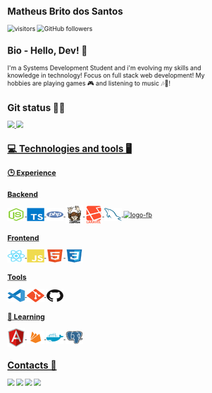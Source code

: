 ## Matheus Brito dos Santos  

![visitors](https://visitor-badge.glitch.me/badge?page_id=matthew-sbrito.visitor-badge)
![GitHub followers](https://img.shields.io/github/followers/matthew-sbrito?style=social)
 
 ## Bio - Hello, Dev! 👋
 I'm a Systems Development Student and i'm evolving my skills and knowledge in technology! Focus on full stack web development!
 My hobbies are playing games 🎮 and listening to music 🎶🎸!
 
 ## Git status 🧑‍💻
 <div>
  <a href="https://github.com/matthew-sbrito">
   <img height="180em" src="https://github-readme-stats.vercel.app/api/top-langs/?username=matthew-sbrito&layout=compact&langs_count=6&theme=react"/>
  <img height="180em" src="https://github-readme-stats.vercel.app/api?username=matthew-sbrito&show_icons=true&theme=react&include_all_commits=true&count_private=true"/>
<div>
 
## 💻 Technologies and tools 🖥️

### 🕒 Experience
### Backend
 <div>
  <img align="center" title="Node" alt="logo-node" height="30" width="40" src="https://raw.githubusercontent.com/devicons/devicon/master/icons/nodejs/nodejs-original.svg">
    <img align="center" title="TypeScript" alt="logo-ts" height="30" width="40" src="https://raw.githubusercontent.com/devicons/devicon/master/icons/typescript/typescript-plain.svg">
  <img align="center" title="PHP" alt="logo-php" height="30" width="40" src="https://raw.githubusercontent.com/devicons/devicon/master/icons/php/php-plain.svg">
  <img align="center" title="Composer" alt="logo-composer" height="40" width="40" src="https://raw.githubusercontent.com/devicons/devicon/master/icons/composer/composer-original.svg">
  <img align="center" title="Laravel" alt="logo-laravel" height="40" width="40" src="https://github.com/devicons/devicon/blob/master/icons/laravel/laravel-plain-wordmark.svg">
  <img align="center" title="MySQL" alt="logo-mysql" height="30" width="40" src="https://raw.githubusercontent.com/devicons/devicon/master/icons/mysql/mysql-original.svg"> 
  <img align="center" title="Firebird" alt="logo-fb" height="30" width="30" src="https://upload.wikimedia.org/wikipedia/commons/thumb/8/8e/Firebird_logo.svg/1200px-Firebird_logo.svg.png"> 
 </div>
 
### Frontend
 
 <div>
    <img align="center" title="ReactJS" alt="logo-react" height="30" width="40" src="https://raw.githubusercontent.com/devicons/devicon/master/icons/react/react-original.svg">
  <img align="center" title="JavaScript" alt="logo-js" height="30" width="40" src="https://raw.githubusercontent.com/devicons/devicon/master/icons/javascript/javascript-plain.svg">
  <img align="center" title="HTML" alt="logo-html" height="30" width="40" src="https://raw.githubusercontent.com/devicons/devicon/master/icons/html5/html5-original.svg">
  <img align="center" title="CSS" alt="logo-css" height="30" width="40" src="https://raw.githubusercontent.com/devicons/devicon/master/icons/css3/css3-original.svg">
 </div>
 
 ### Tools
 <div> 
  <img align="center" title="VSCode" alt="logo-vscode" height="30" width="40" src="https://github.com/devicons/devicon/blob/master/icons/vscode/vscode-original.svg"> 
  <img align="center" title="Git" alt="logo-git" height="30" width="40" src="https://raw.githubusercontent.com/devicons/devicon/master/icons/git/git-original.svg"> 
  <img align="center" title="GitHub" alt="logo-github" height="30" width="40" src="https://github.com/devicons/devicon/blob/master/icons/github/github-original.svg">
</div> 

### 📙 Learning

<div>
   <img align="center" title="Angular" alt="logo-angular" height="43" width="40" src="https://github.com/devicons/devicon/blob/master/icons/angularjs/angularjs-original.svg">
  <img align="center" title="Firebase" alt="logo-firebase" height="30" width="40" src="https://github.com/devicons/devicon/blob/master/icons/firebase/firebase-plain.svg">
  <img align="center" title="Docker" alt="logo-docker" height="30" width="40" src="https://github.com/devicons/devicon/blob/master/icons/docker/docker-plain.svg">
  <img align="center" title="PostgreSQL" alt="logo-pg" height="30" width="40" src="https://github.com/devicons/devicon/blob/master/icons/postgresql/postgresql-original.svg">
</div>
 
## Contacts 📱
 
 <div>
  <a href = "mailto: matheusbr032@gmail.com"><img src="https://img.shields.io/badge/-Gmail-%23EA4335?style=for-the-badge&logo=gmail&logoColor=white"></a>
  <a href="https://www.linkedin.com/in/matthew-sbrito/" target="_blank"><img src="https://img.shields.io/badge/-LinkedIn-%230077B5?style=for-the-badge&logo=linkedin&logoColor=white"></a>
  <a href="https://www.instagram.com/matheus_brito__/" target="_blank"><img src="https://img.shields.io/badge/-Instagram-%23E4405F?style=for-the-badge&logo=instagram&logoColor=white"></a>
  <a href="https://api.whatsapp.com/send?phone=5577998442230" target="_blank"><img src="https://img.shields.io/badge/-Whatsapp-%23?style=for-the-badge&logo=whatsapp&logoColor=white"></a>
</div>
